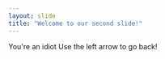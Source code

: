 ```yaml
---
layout: slide
title: "Welcome to our second slide!"
---
```

You're an idiot
Use the left arrow to go back!
